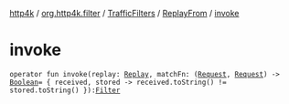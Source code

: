 [http4k](../../../index.md) / [org.http4k.filter](../../index.md) / [TrafficFilters](../index.md) / [ReplayFrom](index.md) / [invoke](./invoke.md)

# invoke

`operator fun invoke(replay: `[`Replay`](../../../org.http4k.traffic/-replay/index.md)`, matchFn: (`[`Request`](../../../org.http4k.core/-request/index.md)`, `[`Request`](../../../org.http4k.core/-request/index.md)`) -> `[`Boolean`](https://kotlinlang.org/api/latest/jvm/stdlib/kotlin/-boolean/index.html)` = { received, stored -> received.toString() != stored.toString() }): `[`Filter`](../../../org.http4k.core/-filter/index.md)